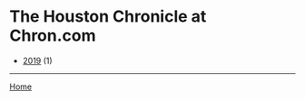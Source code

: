 # The Houston Chronicle at Chron.com

  * [2019](./the-houston-chronicle-at-chron-com-2019.md) (1)

----

[Home](../index.md)
